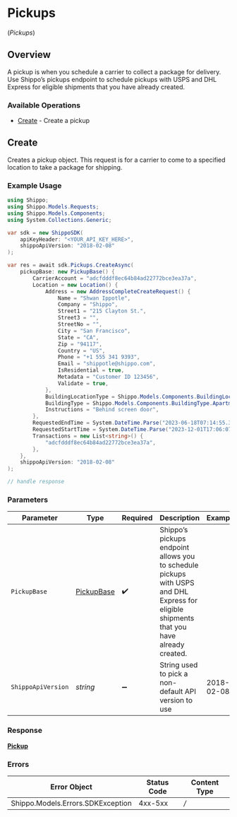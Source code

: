 # Pickups
(*Pickups*)

## Overview

A pickup is when you schedule a carrier to collect a package for delivery.
Use Shippo’s pickups endpoint to schedule pickups with USPS and DHL Express for eligible shipments that you have already created.
<SchemaDefinition schemaRef="#/components/schemas/Pickup"/>

### Available Operations

* [Create](#create) - Create a pickup

## Create

Creates a pickup object. This request is for a carrier to come to a specified location to take a package for shipping.

### Example Usage

```csharp
using Shippo;
using Shippo.Models.Requests;
using Shippo.Models.Components;
using System.Collections.Generic;

var sdk = new ShippoSDK(
    apiKeyHeader: "<YOUR_API_KEY_HERE>",
    shippoApiVersion: "2018-02-08"
);

var res = await sdk.Pickups.CreateAsync(
    pickupBase: new PickupBase() {
        CarrierAccount = "adcfdddf8ec64b84ad22772bce3ea37a",
        Location = new Location() {
            Address = new AddressCompleteCreateRequest() {
                Name = "Shwan Ippotle",
                Company = "Shippo",
                Street1 = "215 Clayton St.",
                Street3 = "",
                StreetNo = "",
                City = "San Francisco",
                State = "CA",
                Zip = "94117",
                Country = "US",
                Phone = "+1 555 341 9393",
                Email = "shippotle@shippo.com",
                IsResidential = true,
                Metadata = "Customer ID 123456",
                Validate = true,
            },
            BuildingLocationType = Shippo.Models.Components.BuildingLocationType.FrontDoor,
            BuildingType = Shippo.Models.Components.BuildingType.Apartment,
            Instructions = "Behind screen door",
        },
        RequestedEndTime = System.DateTime.Parse("2023-06-18T07:14:55.338Z"),
        RequestedStartTime = System.DateTime.Parse("2023-12-01T17:06:07.804Z"),
        Transactions = new List<string>() {
            "adcfdddf8ec64b84ad22772bce3ea37a",
        },
    },
    shippoApiVersion: "2018-02-08"
);

// handle response
```

### Parameters

| Parameter                                                                                                                                | Type                                                                                                                                     | Required                                                                                                                                 | Description                                                                                                                              | Example                                                                                                                                  |
| ---------------------------------------------------------------------------------------------------------------------------------------- | ---------------------------------------------------------------------------------------------------------------------------------------- | ---------------------------------------------------------------------------------------------------------------------------------------- | ---------------------------------------------------------------------------------------------------------------------------------------- | ---------------------------------------------------------------------------------------------------------------------------------------- |
| `PickupBase`                                                                                                                             | [PickupBase](../../Models/Components/PickupBase.md)                                                                                      | :heavy_check_mark:                                                                                                                       | Shippo’s pickups endpoint allows you to schedule pickups with USPS and DHL Express for eligible shipments that you have already created. |                                                                                                                                          |
| `ShippoApiVersion`                                                                                                                       | *string*                                                                                                                                 | :heavy_minus_sign:                                                                                                                       | String used to pick a non-default API version to use                                                                                     | 2018-02-08                                                                                                                               |

### Response

**[Pickup](../../Models/Components/Pickup.md)**

### Errors

| Error Object                      | Status Code                       | Content Type                      |
| --------------------------------- | --------------------------------- | --------------------------------- |
| Shippo.Models.Errors.SDKException | 4xx-5xx                           | */*                               |
